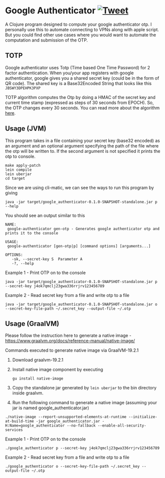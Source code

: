 # Google Authenticator [![Tweet](https://img.shields.io/twitter/url/http/shields.io.svg?style=social)](https://twitter.com/intent/tweet?text=Automate%20Google%20Authenticator%20using%20Clojure&url=https://github.com/ashwinbhaskar/Google-Authenticator)

A Clojure program designed to compute your google authenticator otp. I personally use this to automate connecting to VPNs along with apple script.
 But you could find other use cases where you would want to automate the computation and submission of the OTP.



## TOTP

Google authenticator uses Totp (Time based One Time Password) for 2 factor authentication. 
When you/your app registers with google authenticator, google gives you a shared secret key (could be in the form of QR code).
The shared key is a Base32Encoded String that looks like this `JBSWY3DPEHPK3PXP`

TOTP algorithm computes the Otp by doing a HMAC of the secret key and current time stamp (expressed as steps of
30 seconds from EPOCH). So, the OTP changes every 30 seconds. You can read more about the algorithm [here](https://tools.ietf.org/html/rfc6238).

## Usage (JVM)
This program takes in a file containing your secret key (base32 encoded) as an argument and an optional argument specifying the path of the file where the
otp will be written to. If the second argument is not specified it prints the otp to console.


```
make apply-patch
lein compile
lein uberjar
cd target
```

Since we are using cli-matic, we can see the ways to run this program by
giving

`java -jar target/google_authenticator-0.1.0-SNAPSHOT-standalone.jar p --help`

You should see an output similar to this
```
NAME:
 google-authenticator gen-otp - Generates google authenticator otp and prints it to the console

USAGE:
 google-authenticator [gen-otp|p] [command options] [arguments...]

OPTIONS:
   -sk, --secret-key S  Parameter A
   -?, --help
```

Example 1 - Print OTP on to the console
```
java -jar target/google_authenticator-0.1.0-SNAPSHOT-standalone.jar p --secret-key j4ok7qmclj23gwa336rrjrv123456789
```

Example 2 - Read secret key from a file and write otp to a file

```
java -jar target/google_authenticator-0.1.0-SNAPSHOT-standalone.jar o --secret-key-file-path ~/.secret_key --output-file ~/.otp
```

## Usage (GraalVM)

Please follow the instruction here to generate a native image - https://www.graalvm.org/docs/reference-manual/native-image/

Commands executed to generate native image via GraalVM-19.2.1
1. Download graalvm-19.2.1
2. Install native image component by executing

     ```gu install native-image```
3. Copy the standalone jar generated by `lein uberjar` to the bin directory inside graalvm.
4. Run the following command to generate a native image (assuming your jar is named google_authenticator.jar)

```
./native-image --report-unsupported-elements-at-runtime --initialize-at-build-time -jar google_authenticator.jar -H:Name=google_authenticator --no-fallback --enable-all-security-services
``` 

Example 1 - Print OTP on to the console

```
./google_authenticator p --secret-key j4ok7qmclj23gwa336rrjrv123456789
```

Example 2 - Read secret key from a file and write otp to a file

```
./google_authenticator o --secret-key-file-path ~/.secret_key --output-file ~/.otp
```

